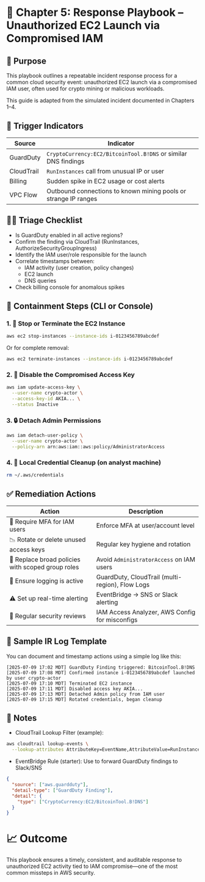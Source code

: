 # 🧾 Chapter 5: Response Playbook – Unauthorized EC2 Launch via Compromised IAM
## 🎯 Purpose
This playbook outlines a repeatable incident response process for a common cloud security event: unauthorized EC2 launch via a compromised IAM user, often used for crypto mining or malicious workloads.

This guide is adapted from the simulated incident documented in Chapters 1–4.

## 📍 Trigger Indicators
| Source     | Indicator                                                       |
| ---------- | --------------------------------------------------------------- |
| GuardDuty  | `CryptoCurrency:EC2/BitcoinTool.B!DNS` or similar DNS findings  |
| CloudTrail | `RunInstances` call from unusual IP or user                     |
| Billing    | Sudden spike in EC2 usage or cost alerts                        |
| VPC Flow   | Outbound connections to known mining pools or strange IP ranges |

## 🕵️‍♂️ Triage Checklist
- Is GuardDuty enabled in all active regions?
- Confirm the finding via CloudTrail (RunInstances, AuthorizeSecurityGroupIngress)
- Identify the IAM user/role responsible for the launch
- Correlate timestamps between:
  - IAM activity (user creation, policy changes)
  - EC2 launch
  - DNS queries
- Check billing console for anomalous spikes

## 🔧 Containment Steps (CLI or Console)

### 1. 🔴 Stop or Terminate the EC2 Instance

```bash
aws ec2 stop-instances --instance-ids i-0123456789abcdef
```

Or for complete removal:
```bash
aws ec2 terminate-instances --instance-ids i-0123456789abcdef
```

### 2. 🚫 Disable the Compromised Access Key
```bash
aws iam update-access-key \
  --user-name crypto-actor \
  --access-key-id AKIA... \
  --status Inactive
```

### 3. 🔒 Detach Admin Permissions
```bash
aws iam detach-user-policy \
  --user-name crypto-actor \
  --policy-arn arn:aws:iam::aws:policy/AdministratorAccess
```

### 4. 🧹 Local Credential Cleanup (on analyst machine)
```bash
rm ~/.aws/credentials
```

## ✅ Remediation Actions
| Action                                            | Description                                     |
| ------------------------------------------------- | ----------------------------------------------- |
| 🔐 Require MFA for IAM users                      | Enforce MFA at user/account level               |
| 📉 Rotate or delete unused access keys            | Regular key hygiene and rotation                |
| 🛑 Replace broad policies with scoped group roles | Avoid `AdministratorAccess` on IAM users        |
| 📡 Ensure logging is active                       | GuardDuty, CloudTrail (multi-region), Flow Logs |
| ⚠️ Set up real-time alerting                      | EventBridge → SNS or Slack alerting             |
| 🔁 Regular security reviews                       | IAM Access Analyzer, AWS Config for misconfigs  |


## 📘 Sample IR Log Template
You can document and timestamp actions using a simple log like this:

```text
[2025-07-09 17:02 MDT] GuardDuty Finding triggered: BitcoinTool.B!DNS
[2025-07-09 17:08 MDT] Confirmed instance i-0123456789abcdef launched by user crypto-actor
[2025-07-09 17:10 MDT] Terminated EC2 instance
[2025-07-09 17:11 MDT] Disabled access key AKIA...
[2025-07-09 17:13 MDT] Detached Admin policy from IAM user
[2025-07-09 17:15 MDT] Rotated credentials, began cleanup
```

## 🧭 Notes
- CloudTrail Lookup Filter (example):

```bash
aws cloudtrail lookup-events \
  --lookup-attributes AttributeKey=EventName,AttributeValue=RunInstances
```

- EventBridge Rule (starter):
Use to forward GuardDuty findings to Slack/SNS

```json
{
  "source": ["aws.guardduty"],
  "detail-type": ["GuardDuty Finding"],
  "detail": {
    "type": ["CryptoCurrency:EC2/BitcoinTool.B!DNS"]
  }
}
```

# 📈 Outcome
This playbook ensures a timely, consistent, and auditable response to unauthorized EC2 activity tied to IAM compromise—one of the most common missteps in AWS security.

